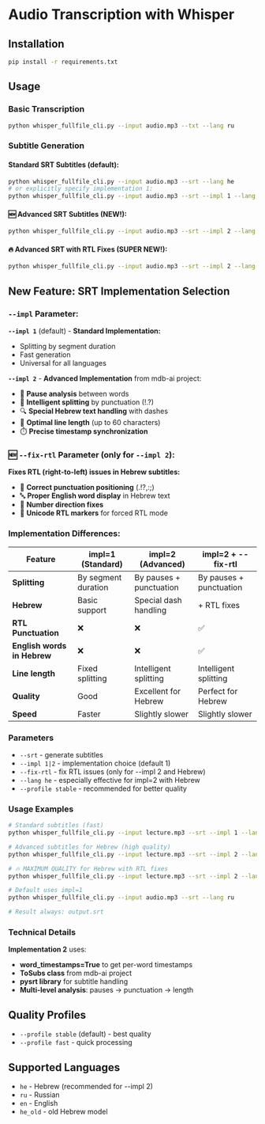 # Audio Transcription with Whisper

## Installation

```bash
pip install -r requirements.txt
```

## Usage

### Basic Transcription
```bash
python whisper_fullfile_cli.py --input audio.mp3 --txt --lang ru
```

### Subtitle Generation

#### Standard SRT Subtitles (default):
```bash
python whisper_fullfile_cli.py --input audio.mp3 --srt --lang he
# or explicitly specify implementation 1:
python whisper_fullfile_cli.py --input audio.mp3 --srt --impl 1 --lang he
```

#### 🆕 **Advanced SRT Subtitles** (NEW!):
```bash
python whisper_fullfile_cli.py --input audio.mp3 --srt --impl 2 --lang he
```

#### 🔥 **Advanced SRT with RTL Fixes** (SUPER NEW!):
```bash
python whisper_fullfile_cli.py --input audio.mp3 --srt --impl 2 --lang he --fix-rtl
```

## New Feature: SRT Implementation Selection

### `--impl` Parameter:

**`--impl 1`** (default) - **Standard Implementation:**
- Splitting by segment duration
- Fast generation
- Universal for all languages

**`--impl 2`** - **Advanced Implementation** from mdb-ai project:
- 🎯 **Pause analysis** between words
- 📝 **Intelligent splitting** by punctuation (!.?)
- 🔍 **Special Hebrew text handling** with dashes
- 📏 **Optimal line length** (up to 60 characters)
- ⏱️ **Precise timestamp synchronization**

### 🆕 **`--fix-rtl` Parameter** (only for `--impl 2`):

**Fixes RTL (right-to-left) issues in Hebrew subtitles:**
- 📍 **Correct punctuation positioning** (.!?,:;)
- 🔤 **Proper English word display** in Hebrew text
- 🔢 **Number direction fixes**
- 🎯 **Unicode RTL markers** for forced RTL mode

### Implementation Differences:

| Feature | impl=1 (Standard) | impl=2 (Advanced) | impl=2 + --fix-rtl |
|---------|------------------|------------------|-------------------|
| **Splitting** | By segment duration | By pauses + punctuation | By pauses + punctuation |
| **Hebrew** | Basic support | Special dash handling | + RTL fixes |
| **RTL Punctuation** | ❌ | ❌ | ✅ |
| **English words in Hebrew** | ❌ | ❌ | ✅ |
| **Line length** | Fixed splitting | Intelligent splitting | Intelligent splitting |
| **Quality** | Good | Excellent for Hebrew | Perfect for Hebrew |
| **Speed** | Faster | Slightly slower | Slightly slower |

### Parameters

- `--srt` - generate subtitles
- `--impl 1|2` - implementation choice (default 1)
- `--fix-rtl` - fix RTL issues (only for --impl 2 and Hebrew)
- `--lang he` - especially effective for impl=2 with Hebrew
- `--profile stable` - recommended for better quality

### Usage Examples

```bash
# Standard subtitles (fast)
python whisper_fullfile_cli.py --input lecture.mp3 --srt --impl 1 --lang he

# Advanced subtitles for Hebrew (high quality)
python whisper_fullfile_cli.py --input lecture.mp3 --srt --impl 2 --lang he --profile stable

# 🔥 MAXIMUM QUALITY for Hebrew with RTL fixes
python whisper_fullfile_cli.py --input lecture.mp3 --srt --impl 2 --lang he --fix-rtl --profile stable

# Default uses impl=1
python whisper_fullfile_cli.py --input audio.mp3 --srt --lang ru

# Result always: output.srt
```

### Technical Details

**Implementation 2** uses:
- **word_timestamps=True** to get per-word timestamps
- **ToSubs class** from mdb-ai project
- **pysrt library** for subtitle handling
- **Multi-level analysis**: pauses → punctuation → length

## Quality Profiles

- `--profile stable` (default) - best quality
- `--profile fast` - quick processing

## Supported Languages

- `he` - Hebrew (recommended for --impl 2)
- `ru` - Russian  
- `en` - English
- `he_old` - old Hebrew model 